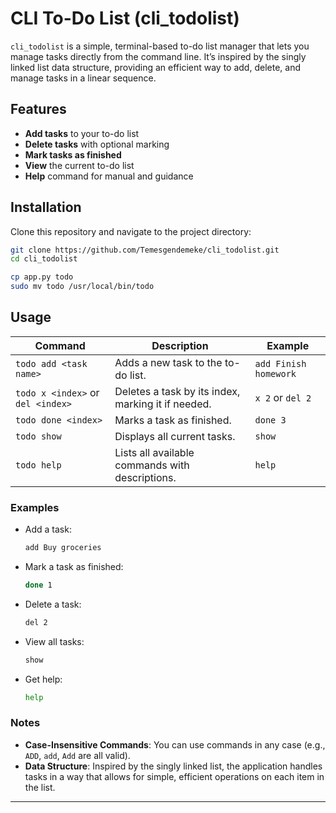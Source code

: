 # CLI To-Do List (cli_todolist)

`cli_todolist` is a simple, terminal-based to-do list manager that lets you manage tasks directly from the command line. It’s inspired by the singly linked list data structure, providing an efficient way to add, delete, and manage tasks in a linear sequence.

## Features
- **Add tasks** to your to-do list
- **Delete tasks** with optional marking
- **Mark tasks as finished**
- **View** the current to-do list
- **Help** command for manual and guidance

## Installation
Clone this repository and navigate to the project directory:
```bash
git clone https://github.com/Temesgendemeke/cli_todolist.git
cd cli_todolist
```

```bash
cp app.py todo
sudo mv todo /usr/local/bin/todo
```

## Usage

| Command              | Description                                   | Example                 |
|----------------------|-----------------------------------------------|-------------------------|
| `todo add <task name>`    | Adds a new task to the to-do list.            | `add Finish homework`   |
| `todo x <index>` or `del <index>` | Deletes a task by its index, marking it if needed. | `x 2` or `del 2`       |
| `todo done <index>`       | Marks a task as finished.                     | `done 3`                |
| `todo show`               | Displays all current tasks.                   | `show`                  |
| `todo help`               | Lists all available commands with descriptions.| `help`                 |

### Examples
- Add a task:
  ```bash
  add Buy groceries
  ```

- Mark a task as finished:
  ```bash
  done 1
  ```

- Delete a task:
  ```bash
  del 2
  ```

- View all tasks:
  ```bash
  show
  ```

- Get help:
  ```bash
  help
  ```

### Notes
- **Case-Insensitive Commands**: You can use commands in any case (e.g., `ADD`, `add`, `Add` are all valid).
- **Data Structure**: Inspired by the singly linked list, the application handles tasks in a way that allows for simple, efficient operations on each item in the list.

--- 
